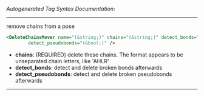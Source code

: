 _Autogenerated Tag Syntax Documentation:_

---
remove chains from a pose

```xml
<DeleteChainsMover name="(&string;)" chains="(&string;)" detect_bonds="(&bool;)"
        detect_pseudobonds="(&bool;)" />
```

-   **chains**: (REQUIRED) delete these chains.  The format appears to be unseparated chain letters, like 'AHLR'
-   **detect_bonds**: detect and delete broken bonds afterwards
-   **detect_pseudobonds**: detect and delete broken pseudobonds afterwards

---
